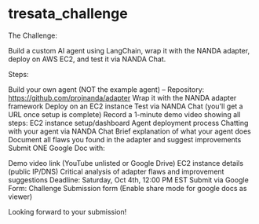 # tresata_challenge

The Challenge:

Build a custom AI agent using LangChain, wrap it with the NANDA adapter, deploy on AWS EC2, and test it via NANDA Chat.

Steps:

Build your own agent (NOT the example agent) – Repository: https://github.com/projnanda/adapter
Wrap it with the NANDA adapter framework
Deploy on an EC2 instance
Test via NANDA Chat (you'll get a URL once setup is complete)
Record a 1-minute demo video showing all steps:
EC2 instance setup/dashboard
Agent deployment process
Chatting with your agent via NANDA Chat
Brief explanation of what your agent does
Document all flaws you found in the adapter and suggest improvements
Submit ONE Google Doc with:

Demo video link (YouTube unlisted or Google Drive)
EC2 instance details (public IP/DNS)
Critical analysis of adapter flaws and improvement suggestions
Deadline: Saturday, Oct 4th, 12:00 PM EST
Submit via Google Form: Challenge Submission form (Enable share mode for google docs as viewer)

Looking forward to your submission!


